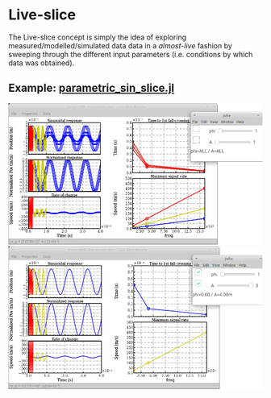 # Live-slice

The Live-slice concept is simply the idea of exploring measured/modelled/simulated data
data in a *almost-live* fashion by sweeping through the different input parameters
(i.e. conditions by which data was obtained).

## Example: [parametric_sin_slice.jl](parametric_sin_slice.jl)

<img src="https://github.com/ma-laforge/FileRepo/blob/master/CMDimData/parametric_sin_live/phi_all-A_all.png">
<img src="https://github.com/ma-laforge/FileRepo/blob/master/CMDimData/parametric_sin_live/phi_0-A_4m.png">



